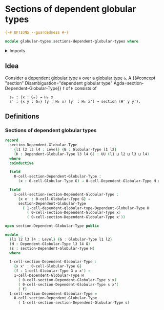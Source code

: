 # Sections of dependent globular types

```agda
{-# OPTIONS --guardedness #-}

module globular-types.sections-dependent-globular-types where
```

<details><summary>Imports</summary>

```agda
open import foundation.universe-levels

open import globular-types.dependent-globular-types
open import globular-types.globular-types
```

</details>

## Idea

Consider a [dependent globular type](globular-types.dependent-globular-types.md)
`H` over a [globular type](globular-types.globular-types.md) `G`. A
{{#concept "section" Disambiguation="dependent globular type" Agda=section-Dependent-Globular-Type}}
`f` of `H` consists of

```text
  s₀ : (x : G₀) → H₀ x
  s' : {x y : G₀} (y : H₀ x) (y' : H₀ x') → section (H' y y').
```

## Definitions

### Sections of dependent globular types

```agda
record
  section-Dependent-Globular-Type
    {l1 l2 l3 l4 : Level} {G : Globular-Type l1 l2}
    (H : Dependent-Globular-Type l3 l4 G) : UU (l1 ⊔ l2 ⊔ l3 ⊔ l4)
  where
  coinductive

  field
    0-cell-section-Dependent-Globular-Type :
      (x : 0-cell-Globular-Type G) → 0-cell-Dependent-Globular-Type H x

  field
    1-cell-section-section-Dependent-Globular-Type :
      {x x' : 0-cell-Globular-Type G} →
      section-Dependent-Globular-Type
        ( 1-cell-dependent-globular-type-Dependent-Globular-Type H
          ( 0-cell-section-Dependent-Globular-Type x)
          ( 0-cell-section-Dependent-Globular-Type x'))

open section-Dependent-Globular-Type public

module _
  {l1 l2 l3 l4 : Level} {G : Globular-Type l1 l2}
  (H : Dependent-Globular-Type l3 l4 G)
  (s : section-Dependent-Globular-Type H)
  where

  1-cell-section-Dependent-Globular-Type :
    {x x' : 0-cell-Globular-Type G}
    (f : 1-cell-Globular-Type G x x') →
    1-cell-Dependent-Globular-Type H
      ( 0-cell-section-Dependent-Globular-Type s x)
      ( 0-cell-section-Dependent-Globular-Type s x')
      ( f)
  1-cell-section-Dependent-Globular-Type =
    0-cell-section-Dependent-Globular-Type
      ( 1-cell-section-section-Dependent-Globular-Type s)
```
